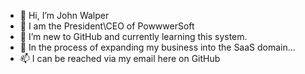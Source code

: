 - 👋 Hi, I’m John Walper
- 👀 I am the President\CEO of PowwwerSoft
- 🌱 I’m new to GitHub and currently learning this system.
- 💞️ In the process of expanding my business into the SaaS domain...
- 📫 I can be reached via my email here on GitHub

<!---
jwalper-ps/jwalper-ps is a ✨ special ✨ repository because its `README.md` (this file) appears on your GitHub profile.
You can click the Preview link to take a look at your changes.
--->
